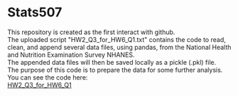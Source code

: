 # Stats507
This repository is created as the first interact with github. <br>
The uploaded script "HW2_Q3_for_HW6_Q1.txt" contains the code to read, clean, and append several data files, using pandas, from the National Health and Nutrition Examination Survey NHANES. <br>
The appended data files will then be saved locally as a pickle (.pkl) file. <br>
The purpose of this code is to prepare the data for some further analysis. <br>
You can see the code here:<br> [HW2_Q3_for_HW6_Q1](HW2_Q3_for_HW6_Q1.txt)
